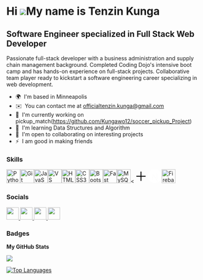 Hi ![](https://user-images.githubusercontent.com/18350557/176309783-0785949b-9127-417c-8b55-ab5a4333674e.gif)My name is Tenzin Kunga
====================================================================================================================================

Software Engineer specialized in Full Stack Web Developer
---------------------------------------------------------

Passionate full-stack developer with a business administration and supply chain management background. Completed Coding Dojo's intensive boot camp and has hands-on experience on full-stack projects. Collaborative team player ready to kickstart a software engineering career specializing in web development.

* 🌍  I'm based in Minneapolis
* ✉️  You can contact me at [officialtenzin.kunga@gmail.com](mailto:officialtenzin.kunga@gmail.com)
* 🚀  I'm currently working on pickup_match(https://github.com/Kungawo12/soccer_pickup_Project)
* 🧠  I'm learning Data Structures and Algorithm
* 🤝  I'm open to collaborating on interesting projects
* ⚡  I am good in making friends

### Skills


<p align="left">
<a href="https://www.python.org/" target="_blank" rel="noreferrer"><img src="https://raw.githubusercontent.com/danielcranney/readme-generator/main/public/icons/skills/python-colored.svg" width="36" height="36" alt="Python" /></a><a href="https://git-scm.com/" target="_blank" rel="noreferrer"><img src="https://raw.githubusercontent.com/danielcranney/readme-generator/main/public/icons/skills/git-colored.svg" width="36" height="36" alt="Git" /></a><a href="https://developer.mozilla.org/en-US/docs/Web/JavaScript" target="_blank" rel="noreferrer"><img src="https://raw.githubusercontent.com/danielcranney/readme-generator/main/public/icons/skills/javascript-colored.svg" width="36" height="36" alt="JavaScript" /></a><a href="https://code.visualstudio.com/" target="_blank" rel="noreferrer"><img src="https://raw.githubusercontent.com/danielcranney/readme-generator/main/public/icons/skills/visualstudiocode.svg" width="36" height="36" alt="VS Code" /></a><a href="https://developer.mozilla.org/en-US/docs/Glossary/HTML5" target="_blank" rel="noreferrer"><img src="https://raw.githubusercontent.com/danielcranney/readme-generator/main/public/icons/skills/html5-colored.svg" width="36" height="36" alt="HTML5" /></a><a href="https://www.w3.org/TR/CSS/#css" target="_blank" rel="noreferrer"><img src="https://raw.githubusercontent.com/danielcranney/readme-generator/main/public/icons/skills/css3-colored.svg" width="36" height="36" alt="CSS3" /></a><a href="https://getbootstrap.com/" target="_blank" rel="noreferrer"><img src="https://raw.githubusercontent.com/danielcranney/readme-generator/main/public/icons/skills/bootstrap-colored.svg" width="36" height="36" alt="Bootstrap" /></a><a href="https://fastapi.tiangolo.com/" target="_blank" rel="noreferrer"><img src="https://raw.githubusercontent.com/danielcranney/readme-generator/main/public/icons/skills/fastapi-colored.svg" width="36" height="36" alt="Fast API" /></a><a href="https://www.mysql.com/" target="_blank" rel="noreferrer"><img src="https://raw.githubusercontent.com/danielcranney/readme-generator/main/public/icons/skills/mysql-colored.svg" width="36" height="36" alt="MySQL" /></a><<a href="https://flask.palletsprojects.com/en/2.0.x/" target="_blank" rel="noreferrer"><svg xmlns="http://www.w3.org/2000/svg" width="36" height="36" viewBox="0 0 32 32" fill="none" stroke="#000000" stroke-width="2" stroke-linecap="round" stroke-linejoin="round"><path d="M6 16h20M16 6v20" style="background:white;"/></svg></a><a href="https://nextjs.org/docs" target="_blank" rel="noreferrer"><svg xmlns="http://www.w3.org/2000/svg" width="36" height="36" viewBox="0 0 24 24" fill="white"><path d="M11.572 0c-.176 0-.31.001-.358.007a19.76 19.76 0 0 1-.364.033C7.443.346 4.25 2.185 2.228 5.012a11.875 11.875 0 0 0-2.119 5.243c-.096.659-.108.854-.108 1.747s.012 1.089.108 1.748c.652 4.506 3.86 8.292 8.209 9.695.779.25 1.6.422 2.534.525.363.04 1.935.04 2.299 0 1.611-.178 2.977-.577 4.323-1.264.207-.106.247-.134.219-.158-.02-.013-.9-1.193-1.955-2.62l-1.919-2.592-2.404-3.558a338.739 338.739 0 0 0-2.422-3.556c-.009-.002-.018 1.579-.023 3.51-.007 3.38-.01 3.515-.052 3.595a.426.426 0 0 1-.206.214c-.075.037-.14.044-.495.044H7.81l-.108-.068a.438.438 0 0 1-.157-.171l-.05-.106.006-4.703.007-4.705.072-.092a.645.645 0 0 1 .174-.143c.096-.047.134-.051.54-.051.478 0 .558.018.682.154.035.038 1.337 1.999 2.895 4.361a10760.433 10760.433 0 0 0 4.735 7.17l1.9 2.879.096-.063a12.317 12.317 0 0 0 2.466-2.163 11.944 11.944 0 0 0 2.824-6.134c.096-.66.108-.854.108-1.748 0-.893-.012-1.088-.108-1.747-.652-4.506-3.859-8.292-8.208-9.695a12.597 12.597 0 0 0-2.499-.523A33.119 33.119 0 0 0 11.573 0zm4.069 7.217c.347 0 .408.005.486.047a.473.473 0 0 1 .237.277c.018.06.023 1.365.018 4.304l-.006 4.218-.744-1.14-.746-1.14v-3.066c0-1.982.01-3.097.023-3.15a.478.478 0 0 1 .233-.296c.096-.05.13-.054.5-.054z"/></svg></a><a href="https://firebase.google.com/" target="_blank" rel="noreferrer"><img src="https://raw.githubusercontent.com/danielcranney/readme-generator/main/public/icons/skills/firebase-colored.svg" width="36" height="36" alt="Firebase" /></a>
</p>


### Socials

<p align="left"> <a href="https://discord.com/users/tenzin_03602" target="_blank" rel="noreferrer"> <picture> <source media="(prefers-color-scheme: dark)" srcset="https://raw.githubusercontent.com/danielcranney/readme-generator/main/public/icons/socials/discord-dark.svg" /> <source media="(prefers-color-scheme: light)" srcset="https://raw.githubusercontent.com/danielcranney/readme-generator/main/public/icons/socials/discord.svg" /> <img src="https://raw.githubusercontent.com/danielcranney/readme-generator/main/public/icons/socials/discord.svg" width="32" height="32" /> </picture> </a> <a href="https://www.github.com/Kungawo12" target="_blank" rel="noreferrer"> <picture> <source media="(prefers-color-scheme: dark)" srcset="https://raw.githubusercontent.com/danielcranney/readme-generator/main/public/icons/socials/github-dark.svg" /> <source media="(prefers-color-scheme: light)" srcset="https://raw.githubusercontent.com/danielcranney/readme-generator/main/public/icons/socials/github.svg" /> <img src="https://raw.githubusercontent.com/danielcranney/readme-generator/main/public/icons/socials/github.svg" width="32" height="32" /> </picture> </a> <a href="https://www.linkedin.com/in/tenzin-kunga12" target="_blank" rel="noreferrer"> <picture> <source media="(prefers-color-scheme: dark)" srcset="https://raw.githubusercontent.com/danielcranney/readme-generator/main/public/icons/socials/linkedin-dark.svg" /> <source media="(prefers-color-scheme: light)" srcset="https://raw.githubusercontent.com/danielcranney/readme-generator/main/public/icons/socials/linkedin.svg" /> <img src="https://raw.githubusercontent.com/danielcranney/readme-generator/main/public/icons/socials/linkedin.svg" width="32" height="32" /> </picture> </a> <a href="http://www.medium.com/@officialtenzin.kunga" target="_blank" rel="noreferrer"> <picture> <source media="(prefers-color-scheme: dark)" srcset="https://raw.githubusercontent.com/danielcranney/readme-generator/main/public/icons/socials/medium-dark.svg" /> <source media="(prefers-color-scheme: light)" srcset="https://raw.githubusercontent.com/danielcranney/readme-generator/main/public/icons/socials/medium.svg" /> <img src="https://raw.githubusercontent.com/danielcranney/readme-generator/main/public/icons/socials/medium.svg" width="32" height="32" /> </picture> </a></p>

### Badges

<b>My GitHub Stats</b>

<a href="http://www.github.com/Kungawo12"><img src="https://github-readme-streak-stats.herokuapp.com/?user=Kungawo12&stroke=ffffff&background=1c1917&ring=0891b2&fire=0891b2&currStreakNum=ffffff&currStreakLabel=0891b2&sideNums=ffffff&sideLabels=ffffff&dates=ffffff&hide_border=true" /></a>

<a href="https://github.com/Kungawo12" align="left"><img src="https://github-readme-stats.vercel.app/api/top-langs/?username=Kungawo12&langs_count=10&title_color=0891b2&text_color=ffffff&icon_color=0891b2&bg_color=1c1917&hide_border=true&locale=en&custom_title=Top%20%Languages" alt="Top Languages" /></a>


<div width="100%" align="center"></div><br /><br /><br /><br /><br /><br /><br />

